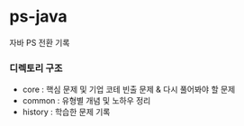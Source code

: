 # ps-java
자바 PS 전환 기록

### 디렉토리 구조
* core : 핵심 문제 및 기업 코테 빈출 문제 & 다시 풀어봐야 할 문제
* common : 유형별 개념 및 노하우 정리
* history : 학습한 문제 기록
